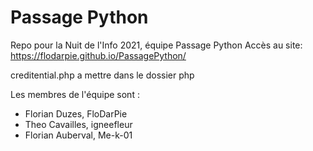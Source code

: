 # Passage Python
Repo pour la Nuit de l'Info 2021, équipe Passage Python
Accès au site: https://flodarpie.github.io/PassagePython/

creditential.php a mettre dans le dossier php 

Les membres de l'équipe sont :
- Florian Duzes, FloDarPie
- Theo Cavailles, igneefleur
- Florian Auberval, Me-k-01
